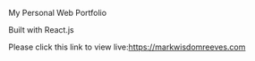 
My Personal Web Portfolio

Built with React.js

Please click this link to view live:https://markwisdomreeves.com  
